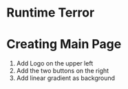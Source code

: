 # Runtime Terror

# Creating Main Page

1. Add Logo on the upper left
2. Add the two buttons on the right
3. Add linear gradient as background
